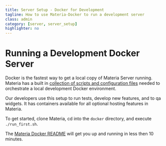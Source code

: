 ```yaml
---
title: Server Setup - Docker for Development
tagline: How to use Materia-Docker to run a development server
class: admin
category: [server, server_setup]
highlighter: no
---
```

# Running a Development Docker Server

Docker is the fastest way to get a local copy of Materia Server running. Materia has a built in [collection of scripts and configuration files](https://github.com/ucfopen/Materia/tree/master/docker) needed to orchestrate a local development Docker environment.

Our developers use this setup to run tests, develop new features, and to qa widgets.  It has containers available for all optional hosting features in Materia.

To get started, clone Materia, cd into the `docker` directory, and execute `./run_first.sh`.

The [Materia Docker README](https://github.com/ucfopen/Materia/blob/master/docker/README.md) will get you up and running in less then 10 minutes.

